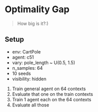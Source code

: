 # Optimality Gap
> How big is it?:)

## Setup
- env: CartPole
- agent: c51
- vary: pole_length ~ U(0.5, 1.5)
- n_samples: 64
- 10 seeds
- visibility: hidden

1. Train general agent on 64 contexts
2. Evaluate that one on the train contexts
3. Train 1 agent each on the 64 contexts
4. Evaluate all those

